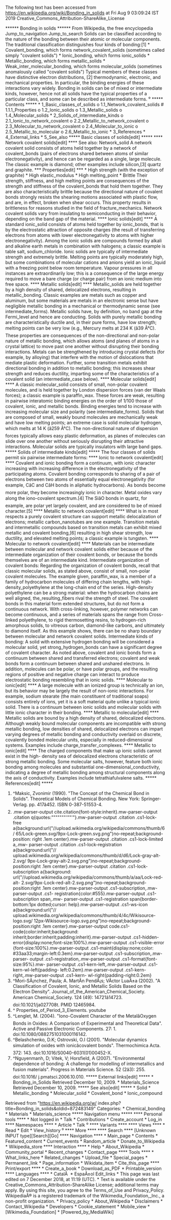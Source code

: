 The following text has been accessed from https://en.wikipedia.org/wiki/Bonding_in_solids at Fri Aug 9 03:09:24 IST 2019
Creative_Commons_Attribution-ShareAlike_License




















****** Bonding in solids ******
From Wikipedia, the free encyclopedia
Jump_to_navigation Jump_to_search
Solids can be classified according to the nature of the bonding between their
atomic or molecular components. The traditional classification distinguishes
four kinds of bonding:[1]
    * Covalent_bonding, which forms network_covalent_solids (sometimes called
      simply "covalent solids")
    * Ionic_bonding, which forms ionic_solids
    * Metallic_bonding, which forms metallic_solids
    * Weak_inter_molecular_bonding, which forms molecular_solids (sometimes
      anomalously called "covalent solids")
Typical members of these classes have distinctive electron distributions, [2]
thermodynamic, electronic, and mechanical properties. In particular, the
binding energies of these interactions vary widely. Bonding in solids can be of
mixed or intermediate kinds, however, hence not all solids have the typical
properties of a particular class, and some can be described as intermediate
forms.
⁰
***** Contents *****
    * 1_Basic_classes_of_solids
          o 1.1_Network_covalent_solids
                # 1.1.1_Properties
          o 1.2_Ionic_solids
          o 1.3_Metallic_solids
          o 1.4_Molecular_solids
    * 2_Solids_of_intermediate_kinds
          o 2.1_Ionic_to_network_covalent
          o 2.2_Metallic_to_network_covalent
          o 2.3_Molecular_to_network_covalent
          o 2.4_Molecular_to_ionic
          o 2.5_Metallic_to_molecular
          o 2.6_Metallic_to_ionic
    * 3_References
    * 4_External_links
    * 5_See_also
***** Basic classes of solids[edit] *****
**** Network covalent solids[edit] ****
See also: Network_solid
A network covalent solid consists of atoms held together by a network of
covalent_bonds (pairs of electrons shared between atoms of similar
electronegativity), and hence can be regarded as a single, large molecule. The
classic example is diamond; other examples include silicon,[3] quartz and
graphite.
*** Properties[edit] ***
    * High strength (with the exception of graphite)
    * High elastic_modulus
    * High melting_point
    * Brittle
Their strength, stiffness, and high melting points are consequences of the
strength and stiffness of the covalent_bonds that hold them together. They are
also characteristically brittle because the directional nature of covalent
bonds strongly resists the shearing motions associated with plastic flow, and
are, in effect, broken when shear occurs. This property results in brittleness
for reasons studied in the field of fracture_mechanics. Network covalent solids
vary from insulating to semiconducting in their behavior, depending on the band
gap of the material.
**** Ionic solids[edit] ****
A standard ionic_solid consists of atoms held together by ionic_bonds, that is
by the electrostatic attraction of opposite charges (the result of transferring
electrons from atoms with lower electronegativity to atoms with higher
electronegativity). Among the ionic solids are compounds formed by alkali and
alkaline earth metals in combination with halogens; a classic example is table
salt, sodium_chloride.
Ionic solids are typically of intermediate strength and extremely brittle.
Melting points are typically moderately high, but some combinations of
molecular cations and anions yield an ionic_liquid with a freezing point below
room temperature. Vapour pressures in all instances are extraordinarily low;
this is a consequence of the large energy required to move a bare charge (or
charge pair) from an ionic medium into free space.
**** Metallic solids[edit] ****
Metallic_solids are held together by a high density of shared, delocalized
electrons, resulting in metallic_bonding. Classic examples are metals such as
copper and aluminum, but some materials are metals in an electronic sense but
have negligible metallic bonding in a mechanical or thermodynamic sense (see
intermediate_forms). Metallic solids have, by definition, no band gap at the
Fermi_level and hence are conducting.
Solids with purely metallic bonding are characteristically ductile and, in
their pure forms, have low strength; melting points can be very low (e.g.,
Mercury melts at 234 K (â39 Â°C). These properties are consequences of the
non-directional and non-polar nature of metallic bonding, which allows atoms
(and planes of atoms in a crystal lattice) to move past one another without
disrupting their bonding interactions. Metals can be strengthened by
introducing crystal defects (for example, by alloying) that interfere with the
motion of dislocations that mediate plastic deformation. Further, some
transition metals exhibit directional bonding in addition to metallic bonding;
this increases shear strength and reduces ductility, imparting some of the
characteristics of a covalent solid (an intermediate_case below).
**** Molecular solids[edit] ****
A classic molecular_solid consists of small, non-polar covalent molecules, and
is held together by London dispersion forces (van der Waals forces); a classic
example is paraffin_wax. These forces are weak, resulting in pairwise
interatomic binding energies on the order of 1/100 those of covalent, ionic,
and metallic bonds. Binding energies tend to increase with increasing molecular
size and polarity (see intermediate_forms).
Solids that are composed of small, weakly bound molecules are mechanically weak
and have low melting points; an extreme case is solid molecular hydrogen, which
melts at 14 K (â259 Â°C). The non-directional nature of dispersion forces
typically allows easy plastic deformation, as planes of molecules can slide
over one another without seriously disrupting their attractive interactions.
Molecular solids are typically insulators with large band gaps.
***** Solids of intermediate kinds[edit] *****
The four classes of solids permit six pairwise intermediate forms:
**** Ionic to network covalent[edit] ****
Covalent and ionic bonding form a continuum, with ionic character increasing
with increasing difference in the electronegativity of the participating atoms.
Covalent bonding corresponds to sharing of a pair of electrons between two
atoms of essentially equal electronegativity (for example, CâC and CâH
bonds in aliphatic hydrocarbons). As bonds become more polar, they become
increasingly ionic in character. Metal oxides vary along the iono-covalent
spectrum.[4] The SiâO bonds in quartz, for example, are polar yet largely
covalent, and are considered to be of mixed character.[5]
**** Metallic to network covalent[edit] ****
What is in most respects a purely covalent structure can support metallic
delocalization of electrons; metallic carbon_nanotubes are one example.
Transition metals and intermetallic compounds based on transition metals can
exhibit mixed metallic and covalent bonding,[6] resulting in high shear
strength, low ductility, and elevated melting points; a classic example is
tungsten.
**** Molecular to network covalent[edit] ****
Materials can be intermediate between molecular and network covalent solids
either because of the intermediate organization of their covalent bonds, or
because the bonds themselves are of an intermediate kind.
Intermediate organization of covalent bonds:
Regarding the organization of covalent bonds, recall that classic molecular
solids, as stated above, consist of small, non-polar covalent molecules. The
example given, paraffin_wax, is a member of a family of hydrocarbon molecules
of differing chain lengths, with high-density_polyethylene at the long-chain
end of the series. High-density polyethylene can be a strong material: when the
hydrocarbon chains are well aligned, the_resulting_fibers rival the strength of
steel. The covalent bonds in this material form extended structures, but do not
form a continuous network. With cross-linking, however, polymer networks can
become continuous, and a series of materials spans the range from Cross-linked
polyethylene, to rigid thermosetting resins, to hydrogen-rich amorphous solids,
to vitreous carbon, diamond-like carbons, and ultimately to diamond itself. As
this example shows, there can be no sharp boundary between molecular and
network covalent solids.
Intermediate kinds of bonding:
A solid with extensive hydrogen bonding will be considered a molecular solid,
yet strong_hydrogen_bonds can have a significant degree of covalent character.
As noted above, covalent and ionic bonds form a continuum between shared and
transferred electrons; covalent and weak bonds form a continuum between shared
and unshared electrons. In addition, molecules can be polar, or have polar
groups, and the resulting regions of positive and negative charge can interact
to produce electrostatic bonding resembling that in ionic solids.
**** Molecular to ionic[edit] ****
A large molecule with an ionized group is technically an ion, but its behavior
may be largely the result of non-ionic interactions. For example, sodium
stearate (the main constituent of traditional soaps) consists entirely of ions,
yet it is a soft material quite unlike a typical ionic solid. There is a
continuum between ionic solids and molecular solids with little ionic character
in their bonding.
**** Metallic to molecular[edit] ****
Metallic solids are bound by a high density of shared, delocalized electrons.
Although weakly bound molecular components are incompatible with strong
metallic bonding, low densities of shared, delocalized electrons can impart
varying degrees of metallic bonding and conductivity overlaid on discrete,
covalently bonded molecular units, especially in reduced-dimensional systems.
Examples include charge_transfer_complexes.
**** Metallic to ionic[edit] ****
The charged components that make up ionic solids cannot exist in the high-
density sea of delocalized electrons characteristic of strong metallic bonding.
Some molecular salts, however, feature both ionic bonding among molecules and
substantial one-dimensional_conductivity, indicating a degree of metallic
bonding among structural components along the axis of conductivity. Examples
include tetrathiafulvalene salts.
***** References[edit] *****
   1. ^Maksic, Zvonimir (1990). "The Concept of the Chemical Bond in Solids".
      Theoretical Models of Chemical Bonding. New York: Springer-Verlag.
      pp. 417â452. ISBN 0-387-51553-4.
   2. .mw-parser-output cite.citation{font-style:inherit}.mw-parser-output
      .citation q{quotes:"\"""\"""'""'"}.mw-parser-output .citation .cs1-lock-
      free a{background:url("//upload.wikimedia.org/wikipedia/commons/thumb/6/
      65/Lock-green.svg/9px-Lock-green.svg.png")no-repeat;background-position:
      right .1em center}.mw-parser-output .citation .cs1-lock-limited a,.mw-
      parser-output .citation .cs1-lock-registration a{background:url("//
      upload.wikimedia.org/wikipedia/commons/thumb/d/d6/Lock-gray-alt-2.svg/
      9px-Lock-gray-alt-2.svg.png")no-repeat;background-position:right .1em
      center}.mw-parser-output .citation .cs1-lock-subscription a{background:
      url("//upload.wikimedia.org/wikipedia/commons/thumb/a/aa/Lock-red-alt-
      2.svg/9px-Lock-red-alt-2.svg.png")no-repeat;background-position:right
      .1em center}.mw-parser-output .cs1-subscription,.mw-parser-output .cs1-
      registration{color:#555}.mw-parser-output .cs1-subscription span,.mw-
      parser-output .cs1-registration span{border-bottom:1px dotted;cursor:
      help}.mw-parser-output .cs1-ws-icon a{background:url("//
      upload.wikimedia.org/wikipedia/commons/thumb/4/4c/Wikisource-logo.svg/
      12px-Wikisource-logo.svg.png")no-repeat;background-position:right .1em
      center}.mw-parser-output code.cs1-code{color:inherit;background:
      inherit;border:inherit;padding:inherit}.mw-parser-output .cs1-hidden-
      error{display:none;font-size:100%}.mw-parser-output .cs1-visible-error
      {font-size:100%}.mw-parser-output .cs1-maint{display:none;color:
      #33aa33;margin-left:0.3em}.mw-parser-output .cs1-subscription,.mw-parser-
      output .cs1-registration,.mw-parser-output .cs1-format{font-size:95%}.mw-
      parser-output .cs1-kern-left,.mw-parser-output .cs1-kern-wl-left{padding-
      left:0.2em}.mw-parser-output .cs1-kern-right,.mw-parser-output .cs1-kern-
      wl-right{padding-right:0.2em}
   3. ^Mori-SÃ¡nchez, Paula; A. MartÃ­n PendÃ¡s; VÃ­ctor LuaÃ±a (2002). "A
      Classification of Covalent, Ionic, and Metallic Solids Based on the
      Electron Density". Journal_of_the_American_Chemical_Society. American
      Chemical_Society. 124 (49): 14721â14723. doi:10.1021/ja027708t.
      PMID 12465984.
   4. ^ Properties_of_Period_3_Elements. youtube
   5. ^Lenglet, M. (2004). "Iono-Covalent Character of the MetalâOxygen Bonds
      in Oxides: A Comparison of Experimental and Theoretical Data". Active and
      Passive Electronic Components. 27: 1. doi:10.1080/0882751031000116142.
   6. ^Belashchenko, D.K; Ostrovski, O.I (2001). "Molecular dynamics simulation
      of oxides with ionicâcovalent bonds". Thermochimica Acta. 372: 143.
      doi:10.1016/S0040-6031(01)00452-X.
   7. ^Nguyenmanh, D; Vitek, V; Horsfield, A (2007). "Environmental dependence
      of bonding: A challenge for modelling of intermetallics and fusion
      materials". Progress in Materials Science. 52 (2â3): 255. doi:10.1016/
      j.pmatsci.2006.10.010.
***** External links[edit] *****
    * Bonding_in_Solids Retrieved December 10, 2009.
    * Materials_Science Retrieved December 10, 2009.
***** See also[edit] *****
    * Solid
    * Metallic_bonding
    * Molecular_solid
    * Covalent_bond
    * Ionic_compound

Retrieved from "https://en.wikipedia.org/w/
index.php?title=Bonding_in_solids&oldid=872483149"
Categories:
    * Chemical_bonding
    * Materials
    * Materials_science
***** Navigation menu *****
**** Personal tools ****
    * Not logged in
    * Talk
    * Contributions
    * Create_account
    * Log_in
**** Namespaces ****
    * Article
    * Talk
⁰
**** Variants ****
**** Views ****
    * Read
    * Edit
    * View_history
⁰
**** More ****
**** Search ****
[Unknown INPUT type][Search][Go]
**** Navigation ****
    * Main_page
    * Contents
    * Featured_content
    * Current_events
    * Random_article
    * Donate_to_Wikipedia
    * Wikipedia_store
**** Interaction ****
    * Help
    * About_Wikipedia
    * Community_portal
    * Recent_changes
    * Contact_page
**** Tools ****
    * What_links_here
    * Related_changes
    * Upload_file
    * Special_pages
    * Permanent_link
    * Page_information
    * Wikidata_item
    * Cite_this_page
**** Print/export ****
    * Create_a_book
    * Download_as_PDF
    * Printable_version
**** Languages ****
    * CatalÃ 
    * EspaÃ±ol
Edit_links
    * This page was last edited on 7 December 2018, at 11:19 (UTC).
    * Text is available under the Creative_Commons_Attribution-ShareAlike
      License; additional terms may apply. By using this site, you agree to the
      Terms_of_Use and Privacy_Policy. WikipediaÂ® is a registered trademark of
      the Wikimedia_Foundation,_Inc., a non-profit organization.
    * Privacy_policy
    * About_Wikipedia
    * Disclaimers
    * Contact_Wikipedia
    * Developers
    * Cookie_statement
    * Mobile_view
    * [Wikimedia_Foundation]
    * [Powered_by_MediaWiki]
